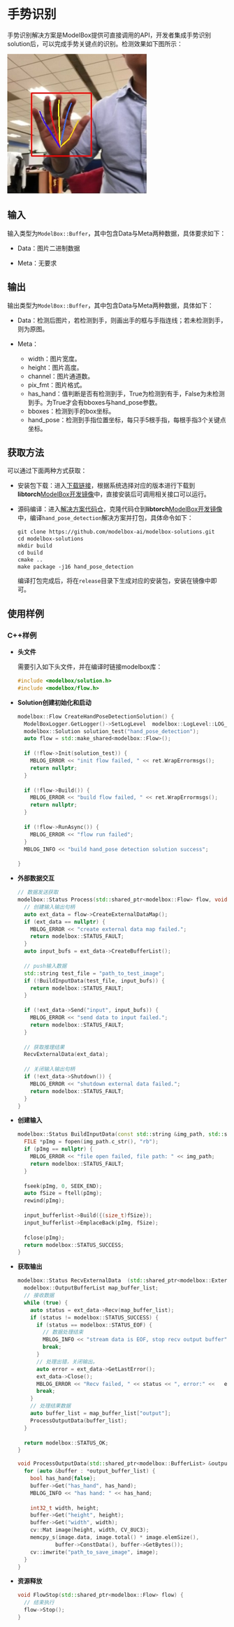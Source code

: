 # 手势识别

手势识别解决方案是ModelBox提供可直接调用的API，开发者集成手势识别solution后，可以完成手势关键点的识别。检测效果如下图所示：

![hand_pose_result](../assets/images/figure/solution/hand_pose_result.jpg)

## 输入

输入类型为`ModelBox::Buffer`，其中包含Data与Meta两种数据，具体要求如下：

- Data：图片二进制数据

- Meta：无要求

## 输出

输出类型为`ModelBox::Buffer`，其中包含Data与Meta两种数据，具体如下：

- Data：检测后图片，若检测到手，则画出手的框与手指连线；若未检测到手，则为原图。

- Meta：
  - width：图片宽度。
  - height：图片高度。
  - channel：图片通道数。
  - pix_fmt：图片格式。
  - has_hand：值判断是否有检测到手，True为检测到有手，False为未检测到手。为True才会有bboxes与hand_pose参数。
  - bboxes：检测到手的box坐标。
  - hand_pose：检测到手指位置坐标，每只手5根手指，每根手指3个关键点坐标。

## 获取方法

可以通过下面两种方式获取：

- 安装包下载：进入[下载链接](http://download.modelbox-ai.com/solutions/hand_pose_detection/)，根据系统选择对应的版本进行下载到**libtorch**[ModelBox开发镜像](../environment/container-usage.md#支持容器列表)中，直接安装后可调用相关接口可以运行。

- 源码编译：进入[解决方案代码仓](https://github.com/modelbox-ai/modelbox-solutions)，克隆代码仓到**libtorch**[ModelBox开发镜像](../environment/container-usage.md#支持容器列表)中，编译`hand_pose_detection`解决方案并打包，具体命令如下：

  ```shell
  git clone https://github.com/modelbox-ai/modelbox-solutions.git
  cd modelbox-solutions
  mkdir build
  cd build
  cmake ..
  make package -j16 hand_pose_detection
  ```

  编译打包完成后，将在`release`目录下生成对应的安装包，安装在镜像中即可。

## 使用样例

### C++样例

- **头文件**

  需要引入如下头文件，并在编译时链接modelbox库：

  ```cpp
  #include <modelbox/solution.h>
  #include <modelbox/flow.h>
  ```

- **Solution创建初始化和启动**

  ```c++
  modelbox::Flow CreateHandPoseDetectionSolution() {
    ModelBoxLogger.GetLogger()->SetLogLevel  modelbox::LogLevel::LOG_INFO);
    modelbox::Solution solution_test("hand_pose_detection");
    auto flow = std::make_shared<modelbox::Flow>();
  
    if (!flow->Init(solution_test)) {
      MBLOG_ERROR << "init flow failed, " << ret.WrapErrormsgs();
      return nullptr;
    }
  
    if (!flow->Build()) {
      MBLOG_ERROR << "build flow failed, " << ret.WrapErrormsgs();
      return nullptr;
    }
  
    if (!flow->RunAsync()) {
      MBLOG_ERROR << "flow run failed";
    }
    MBLOG_INFO << "build hand_pose detection solution success";

  }

  ```

- **外部数据交互**

  ```c++
  // 数据发送获取
  modelbox::Status Process(std::shared_ptr<modelbox::Flow> flow, void *data, int len) {
    // 创建输入输出句柄
    auto ext_data = flow->CreateExternalDataMap();
    if (ext_data == nullptr) {
      MBLOG_ERROR << "create external data map failed.";
      return modelbox::STATUS_FAULT;
    }
    auto input_bufs = ext_data->CreateBufferList();
  
    // push输入数据
    std::string test_file = "path_to_test_image";
    if (!BuildInputData(test_file, input_bufs)) {
      return modelbox::STATUS_FAULT;
    }
  
    if (!ext_data->Send("input", input_bufs)) {
      MBLOG_ERROR << "send data to input failed.";
      return modelbox::STATUS_FAULT;
    }
  
    // 获取推理结果
    RecvExternalData(ext_data);
  
    // 关闭输入输出句柄
    if (!ext_data->Shutdown()) {
      MBLOG_ERROR << "shutdown external data failed.";
      return modelbox::STATUS_FAULT;
    }
  }
  ```

- **创建输入**

  ```cpp
  modelbox::Status BuildInputData(const std::string &img_path, std::shared_ptr<modelbox::BufferList> &input_bufferlist) {
    FILE *pImg = fopen(img_path.c_str(), "rb");
    if (pImg == nullptr) {
      MBLOG_ERROR << "file open failed, file path: " << img_path;
      return modelbox::STATUS_FAULT;
    }
  
    fseek(pImg, 0, SEEK_END);
    auto fSize = ftell(pImg);
    rewind(pImg);

    input_bufferlist->Build({(size_t)fSize});
    input_bufferlist->EmplaceBack(pImg, fSize);
  
    fclose(pImg);
    return modelbox::STATUS_SUCCESS;
  }
  ```

- **获取输出**

  ```cpp
  modelbox::Status RecvExternalData  (std::shared_ptr<modelbox::ExternalDataMap> ext_data) {
    modelbox::OutputBufferList map_buffer_list;
    // 接收数据
    while (true) {
      auto status = ext_data->Recv(map_buffer_list);
      if (status != modelbox::STATUS_SUCCESS) {
        if (status == modelbox::STATUS_EOF) {
          // 数据处理结束
          MBLOG_INFO << "stream data is EOF, stop recv output buffer";
          break;
        }
        // 处理出错，关闭输出。
        auto error = ext_data->GetLastError();
        ext_data->Close();
        MBLOG_ERROR << "Recv failed, " << status << ", error:" <<   error->GetDesc();
        break;
      }
      // 处理结果数据
      auto buffer_list = map_buffer_list["output"];
      ProcessOutputData(buffer_list);
    }

    return modelbox::STATUS_OK;
  }
  ```
  
  ```cpp
  void ProcessOutputData(std::shared_ptr<modelbox::BufferList> &output_buffer_list) {
    for (auto &buffer : *output_buffer_list) {
      bool has_hand{false};
      buffer->Get("has_hand", has_hand);
      MBLOG_INFO << "has hand: " << has_hand;

      int32_t width, height;
      buffer->Get("height", height);
      buffer->Get("width", width);
      cv::Mat image(height, width, CV_8UC3);
      memcpy_s(image.data, image.total() * image.elemSize(),
              buffer->ConstData(), buffer->GetBytes());
      cv::imwrite("path_to_save_image", image);
    }
  }
  ```

- **资源释放**

  ```c++
  void FlowStop(std::shared_ptr<modelbox::Flow> flow) {
    // 结束执行
    flow->Stop();
  }
  ```
